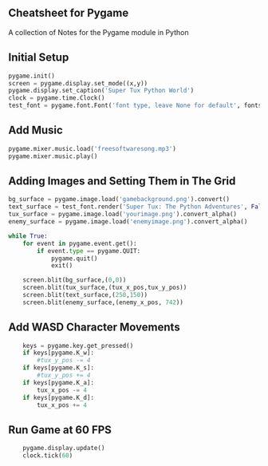 Cheatsheet for Pygame
---------------------
A collection of Notes for the Pygame module in Python  


Initial Setup
-------------
```python
pygame.init()
screen = pygame.display.set_mode((x,y))
pygame.display.set_caption('Super Tux Python World')
clock = pygame.time.Clock()
test_font = pygame.font.Font('font type, leave None for default', fontsize)
```

Add Music
---------
```python
pygame.mixer.music.load('freesoftwaresong.mp3')
pygame.mixer.music.play()
```

Adding Images and Setting Them in The Grid
------------------------------------------
```python
bg_surface = pygame.image.load('gamebackground.png').convert()
text_surface = test_font.render('Super Tux: The Python Adventures', False, 'Yellow')
tux_surface = pygame.image.load('yourimage.png').convert_alpha()
enemy_surface = pygame.image.load('enemyimage.png').convert_alpha()

while True:
    for event in pygame.event.get():
        if event.type == pygame.QUIT:
            pygame.quit()
            exit()

    screen.blit(bg_surface,(0,0))
    screen.blit(tux_surface,(tux_x_pos,tux_y_pos))
    screen.blit(text_surface,(250,150))
    screen.blit(enemy_surface,(enemy_x_pos, 742))
```

Add WASD Character Movements
----------------------------
```python
    keys = pygame.key.get_pressed()
    if keys[pygame.K_w]:
        #tux_y_pos -= 4
    if keys[pygame.K_s]:
        #tux_y_pos += 4
    if keys[pygame.K_a]:
        tux_x_pos -= 4
    if keys[pygame.K_d]:
        tux_x_pos += 4
```

Run Game at 60 FPS
------------------
```python
    pygame.display.update()
    clock.tick(60)
```
